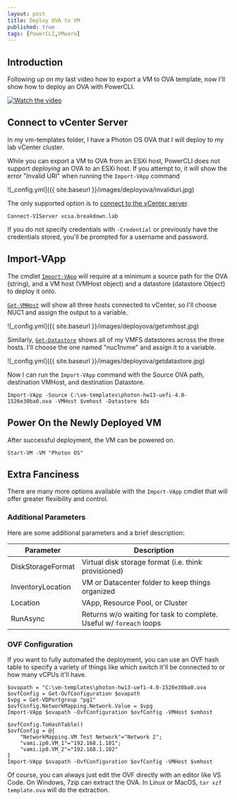 ```yaml
---
layout: post
title: Deploy OVA to VM
published: true
tags: [PowerCLI,VMware]
---
```


## Introduction

Following up on my last video how to export a VM to OVA template, now I'll show how to deploy an OVA with PowerCLI.

[![Watch the video](https://img.youtube.com/vi/8kHbFiHTb4Q/hqdefault.jpg)](https://youtu.be/8kHbFiHTb4Q)

## Connect to vCenter Server

In my vm-templates folder, I have a Photon OS OVA that I will deploy to my lab vCenter cluster.

While you can export a VM to OVA from an ESXi host, PowerCLI does not support *deploying* an OVA to an ESXi host.
If you attempt to, it will show the error "Invalid URI" when running the `Import-VApp` command

![_config.yml]({{ site.baseurl }}/images/deployova/invaliduri.jpg)

The only supported option is to [connect to the vCenter server](https://developer.vmware.com/docs/powercli/latest/vmware.vimautomation.core/commands/connect-viserver/#Default).

````posh
Connect-VIServer vcsa.breakdown.lab
````

If you do not specify credentials with `-Credential` or previously have the credentials stored, you'll be prompted for a username and password.

## Import-VApp

The cmdlet [`Import-VApp`](https://developer.vmware.com/docs/powercli/latest/vmware.vimautomation.core/commands/import-vapp/#Default) will require at a minimum a source path for the OVA (string), and a VM host (VMHost object) and a datastore (datastore Object) to deploy it onto.

[`Get-VMHost`](https://developer.vmware.com/docs/powercli/latest/vmware.vimautomation.core/commands/get-vmhost/#Default) will show all three hosts connected to vCenter, so I'll choose NUC1 and assign the output to a variable.

![_config.yml]({{ site.baseurl }}/images/deployova/getvmhost.jpg)

Similarly, [`Get-Datastore`](https://developer.vmware.com/docs/powercli/latest/vmware.vimautomation.core/commands/get-datastore/#Default) shows all of my VMFS datastores across the three hosts. I'll choose the one named "nuc1nvme" and assign it to a variable.

![_config.yml]({{ site.baseurl }}/images/deployova/getdatastore.jpg)

Now I can run the `Import-VApp` command with the Source OVA path, destination VMHost, and destination Datastore.

````posh
Import-VApp -Source C:\vm-templates\photon-hw13-uefi-4.0-1526e30ba0.ova -VMHost $vmhost -Datastore $ds
````

## Power On the Newly Deployed VM

After successful deployment, the VM can be powered on.

````posh
Start-VM -VM "Photon OS"
````

## Extra Fanciness

There are many more options available with the `Import-VApp` cmdlet that will offer greater flexibility and control.

### Additional Parameters

Here are some additional parameters and a brief description:

Parameter | Description
--- | ---
DiskStorageFormat | Virtual disk storage format (i.e. think provisioned)
InventoryLocation | VM or Datacenter folder to keep things organized
Location | VApp, Resource Pool, or Cluster
RunAsync | Returns w/o waiting for task to complete. Useful w/ `foreach` loops

### OVF Configuration

If you want to fully automated the deployment, you can use an OVF hash table to specify a variety of things like which switch it'll be connected to or how many vCPUs it'll have.

````posh
$ovapath = "C:\vm-templates\photon-hw13-uefi-4.0-1526e30ba0.ova
$ovfConfig = Get-OvfConfiguration $ovapath
$vpg = Get-VDPortgroup "pg1"
$ovfConfig.NetworkMapping.Network.Value = $vpg
Import-VApp $ovapath -OvfConfiguration $ovfConfig -VMHost $vmhost
````

````posh
$ovfConfig.ToHashTable()
$ovfConfig = @{
    "NetworkMapping.VM Test Network"="Network 2";
    "vami.ip0.VM_1"="192.168.1.101";
    "vami.ip0.VM_2"="192.168.1.102"
}
Import-VApp $ovapath -OvfConfiguration $ovfConfig -VMHost $vmhost
````

Of course, you can always just edit the OVF directly with an editor like VS Code. On Windows, 7zip can extract the OVA. In Linux or MacOS, `tar xzf template.ova` will do the extraction.
